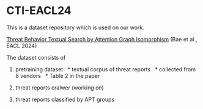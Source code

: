 # CTI-EACL24

This is a dataset repository which is used on our work. 

[Threat Behavior Textual Search by Attention Graph Isomorphism](https://aclanthology.org/2024.eacl-long.160) (Bae et al., EACL 2024)

The dataset consists of 

1. pretraining dataset 
 &nbsp; * textual corpus of threat reports
 &nbsp; * collected from 8 vendors
 &nbsp; * Table 2 in the paper 

2. threat reports cralwer (working on)

3. threat reports classified by APT groups
